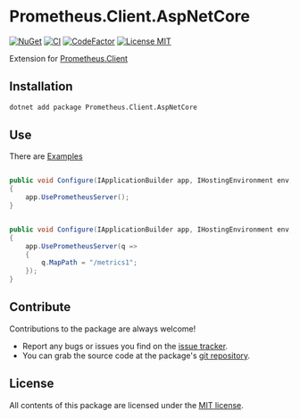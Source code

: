 # Prometheus.Client.AspNetCore

[![NuGet](https://img.shields.io/nuget/v/Prometheus.Client.AspNetCore.svg)](https://www.nuget.org/packages/Prometheus.Client.AspNetCore)
[![CI](https://img.shields.io/github/workflow/status/prom-client-net/prom-client-aspnetcore/%F0%9F%92%BF%20CI%20Master?label=CI&logo=github)](https://github.com/prom-client-net/prom-client-aspnetcore/actions/workflows/master.yml)
[![CodeFactor](https://www.codefactor.io/repository/github/prom-client-net/prom-client-aspnetcore/badge)](https://www.codefactor.io/repository/github/prom-client-net/prom-client-aspnetcore)
[![License MIT](https://img.shields.io/badge/license-MIT-green.svg)](https://opensource.org/licenses/MIT)

Extension for [Prometheus.Client](https://github.com/prom-client-net/prom-client)

## Installation

```sh
dotnet add package Prometheus.Client.AspNetCore
```

## Use

There are [Examples](https://github.com/prom-client-net/prom-examples/tree/master/Middleware/WebAspNetCore_2.0)

```c#

public void Configure(IApplicationBuilder app, IHostingEnvironment env, ILoggerFactory loggerFactory, IApplicationLifetime appLifetime)
{
    app.UsePrometheusServer();
}

```

```c#

public void Configure(IApplicationBuilder app, IHostingEnvironment env, ILoggerFactory loggerFactory, IApplicationLifetime appLifetime)
{
    app.UsePrometheusServer(q =>
    {
        q.MapPath = "/metrics1";
    });
}

```

## Contribute

Contributions to the package are always welcome!

* Report any bugs or issues you find on the [issue tracker](https://github.com/PrometheusClientNet/Prometheus.Client.AspNetCore/issues).
* You can grab the source code at the package's [git repository](https://github.com/PrometheusClientNet/Prometheus.Client.AspNetCore).

## License

All contents of this package are licensed under the [MIT license](https://opensource.org/licenses/MIT).
